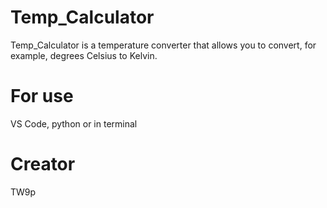 # Temp_Calculator

Temp_Calculator is a temperature converter that allows you to convert, for example, degrees Celsius to Kelvin.

# For use

VS Code, python or in terminal

# Creator

TW9p
